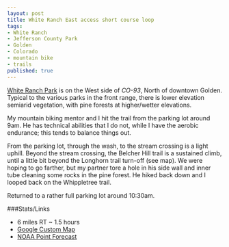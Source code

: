 ```yaml
---
layout: post
title: White Ranch East access short course loop
tags:
- White Ranch
- Jefferson County Park
- Golden
- Colorado
- mountain bike
- trails
published: true
---
```

[White Ranch Park](http://jeffco.us/parks/parks-and-trails/white-ranch-park/)
is on the West side of _CO-93_, North of downtown Golden. Typical to the various
parks in the front range, there is lower elevation semiarid vegetation, with
pine forests at higher/wetter elevations.

My mountain biking mentor and I hit the trail from the parking lot around 9am.
He has technical abilities that I do not, while I have the aerobic endurance;
this tends to balance things out.

From the parking lot, through the wash, to the stream crossing is a light uphill.
Beyond the stream crossing, the Belcher Hill trail is a sustained climb, until
a little bit beyond the Longhorn trail turn-off (see map). We were hoping to go
farther, but my partner tore a hole in his side wall and inner tube
cleaning some rocks in the pine forest. He hiked back down and I looped back
on the Whippletree trail.

Returned to a rather full parking lot around 10:30am. 

###Stats/Links
- 6 miles RT ~ 1.5 hours
- [Google Custom Map](https://mapsengine.google.com/map/edit?mid=zj2fwvSxaNFw.k_A-ui3Xxy2Q)
- [NOAA Point Forecast](http://forecast.weather.gov/MapClick.php?lat=39.8056547&lon=-105.2711533)
